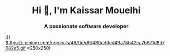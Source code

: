 
<h1 align="center">Hi 👋, I'm Kaissar Mouelhi</h1>
<h3 align="center">A passionate software developer</h3>

![](https://i.pinimg.com/originals/48/0d/d9/480dd9ed49a78b42ca76671d8d7082e5.gif =250x250)
